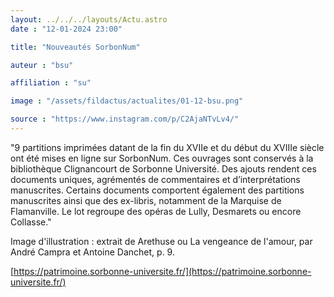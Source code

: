 ```yaml
---
layout: ../../../layouts/Actu.astro
date : "12-01-2024 23:00"

title: "Nouveautés SorbonNum"

auteur : "bsu"

affiliation : "su" 

image : "/assets/fildactus/actualites/01-12-bsu.png"

source : "https://www.instagram.com/p/C2AjaNTvLv4/"
---
```



"9 partitions imprimées datant de la fin du XVIIe et du début du XVIIIe siècle ont été mises en ligne sur SorbonNum. Ces ouvrages sont conservés à la bibliothèque Clignancourt de Sorbonne Université. Des ajouts rendent ces documents uniques, agrémentés de commentaires et d’interprétations manuscrites. Certains documents comportent également des partitions manuscrites ainsi que des ex-libris, notamment de la Marquise de Flamanville. Le lot regroupe des opéras de Lully, Desmarets ou encore Collasse."

Image d'illustration : extrait de Arethuse ou La vengeance de l'amour, par André Campra et Antoine Danchet, p. 9.

[https://patrimoine.sorbonne-universite.fr/](https://patrimoine.sorbonne-universite.fr/)